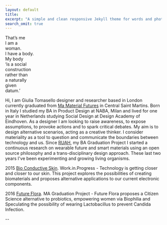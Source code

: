 ```yaml
---
layout: default
title: 
excerpt: "A simple and clean responsive Jekyll theme for words and photos."
search_omit: true
---
```

That’s me  
I am a  
woman.  
I have a body.  
My body  
‘is a social  
construction  
rather than  
a naturally  
given  
datum.’  

Hi, I am Giulia Tomasello designer and researcher based in London 
currently graduated from [Ma Material Futures](http://www.mamaterialfutures.tumblr.com/) in Central Saint Martins.
Born in Italy I studied my BA in Product Design at NABA, Milan
and lived for one year in Netherlands 
studying Social Design at Design Academy of Eindhoven.
As a designer I am looking to raise awareness, to expose assumptions, 
to provoke actions and to spark critical debates. 
My aim is to design alternative scenarios, acting as a creative thinker. 
I consider materiality as a tool to question and communicate the boundaries 
between technology and us. 
Since [RUAH](http://blog.arduino.cc/2013/04/27/an-interactive-corset-teaching-you-how-to-breath/), my BA Graduation Project I started a continuous research on wearable future and smart materials using an open source philosophy and a trans-disciplinary design approach.
These last two years I've been experimenting and growing living organisms.

2015 [Bio Conductive Skin](http://cargocollective.com/bioconductiveskin). Work.in.Progress - Technology is getting closer and closer to our skin. This project explores the possibilities of creating biomaterials and proposes alternative applications to our current electronic components.

2016 [Future Flora](http://cargocollective.com/futureflora). MA Graduation Project - Future Flora proposes a Citizen Science alternative to probiotics, empowering women via Biophilia and Speculating the possibility of wearing Lactobacillus to prevent Candida Infection.

--



